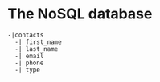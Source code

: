 # The NoSQL database

```
-|contacts
  -| first_name
  -| last_name
  -| email
  -| phone
  -| type
```
